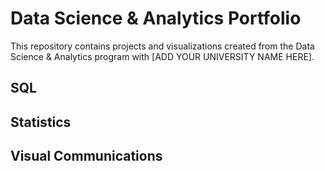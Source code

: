 
# Data Science & Analytics Portfolio
This repository contains projects and visualizations created from the Data Science & Analytics program with [ADD YOUR UNIVERSITY NAME HERE].

## SQL

## Statistics

## Visual Communications
